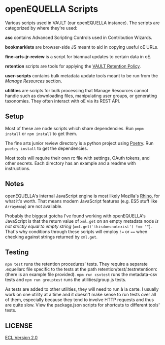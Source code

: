 # openEQUELLA Scripts

Various scripts used in VAULT (our openEQUELLA instance). The scripts are categorized by where they're used:

**asc** contains Advanced Scripting Controls used in Contribution Wizards.

**bookmarklets** are browser-side JS meant to aid in copying useful oE URLs.

**fine-arts-jr-review** is a script for biannual updates to certain data in oE.

**retention** scripts are tools for applying the [VAULT Retention Policy](https://portal.cca.edu/essentials/technology-services/web-services/vault/vault-retention-policy/).

**user-scripts** contains bulk metadata update tools meant to be run from the _Manage Resources_ section.

**utilities** are scripts for bulk processing that Manage Resources cannot handle such as downloading files, manipulating user groups, or generating taxonomies. They often interact with oE via its REST API.

## Setup

Most of these are node scripts which share dependencies. Run `pnpm install` or `npm install` to get them.

The fine arts junior review directory is a python project using [Poetry](https://python-poetry.org/). Run `poetry install` to get the dependencies.

Most tools will require their own rc file with settings, OAuth tokens, and other secrets. Each directory has an example and a readme with instructions.

## Notes

openEQUELLA's internal JavaScript engine is most likely Mozilla's [Rhino](https://developer.mozilla.org/en-US/docs/Mozilla/Projects/Rhino), for what it's worth. That means modern JavaScript features (e.g. ES5 stuff like `Array#map`) are not available.

Probably the biggest gotcha I've found working with openEQUELLA's JavaScript is that the return value of `xml.get` on an empty metadata node _is not strictly equal to empty string_ (`xml.get('thisdoesnotexist') !== ""`). That's why conditions through these scripts will employ `!=` or `==` when checking against strings returned by `xml.get`.

## Testing

`npm test` runs the retention procedures' tests. They require a separate .equellarc file specific to the tests at the path retention/test/.testretentionrc (there is an example file provided). `npm run csvtest` runs the metadata-csv tests and `npm run grouptest` runs the utilities/group.js tests.

As tests are added to other utilities, they will need to run à la carte. I usually work on one utility at a time and it doesn't make sense to run tests over all of them, especially because they tend to involve HTTP requests and thus are quite slow. View the package.json scripts for shortcuts to different tools' tests.

## LICENSE

[ECL Version 2.0](https://opensource.org/licenses/ECL-2.0)
